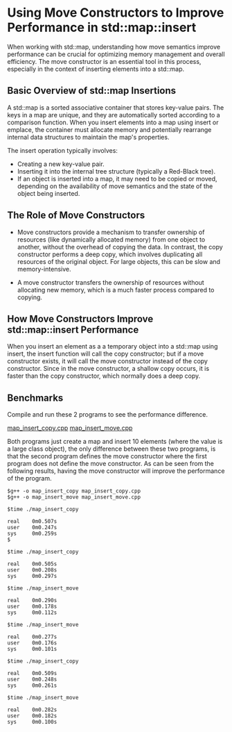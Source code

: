 # Using Move Constructors to Improve Performance in std::map::insert

When working with std::map, understanding how move semantics improve performance can be crucial for optimizing memory management and overall efficiency. The move constructor is an essential tool in this process, especially in the context of inserting elements into a std::map.

## Basic Overview of std::map Insertions

A std::map is a sorted associative container that stores key-value pairs. The keys in a map are unique, and they are automatically sorted according to a comparison function. When you insert elements into a map using insert or emplace, the container must allocate memory and potentially rearrange internal data structures to maintain the map's properties.

The insert operation typically involves:

- Creating a new key-value pair.
- Inserting it into the internal tree structure (typically a Red-Black tree).
- If an object is inserted into a map, it may need to be copied or moved, depending on the availability of move semantics and the state of the object being inserted.

## The Role of Move Constructors

- Move constructors provide a mechanism to transfer ownership of resources (like dynamically allocated memory) from one object to another, without the overhead of copying the data. In contrast, the copy constructor performs a deep copy, which involves duplicating all resources of the original object. For large objects, this can be slow and memory-intensive.

- A move constructor transfers the ownership of resources without allocating new memory, which is a much faster process compared to copying.

## How Move Constructors Improve std::map::insert Performance

When you insert an element as a a temporary object into a std::map using insert, the insert function will call the copy constructor; but if a move constructor exists, it will call the move constructor instead of the copy constructor. Since in the move constructor, a shallow copy occurs, it is faster than the copy constructor, which normally does a deep copy.

## Benchmarks

Compile and run these 2 programs to see the performance difference.

[map_insert_copy.cpp](map_insert_copy.cpp) [map_insert_move.cpp](map_insert_move.cpp)

Both programs just create a map and insert 10 elements (where the value is a large class object), the only difference between these two programs, is that the second program defines the move constructor where the first program does not define the move constructor. As can be seen from the following results, having the move constructor will improve the performance of the program.

```console
$g++ -o map_insert_copy map_insert_copy.cpp
$g++ -o map_insert_move map_insert_move.cpp

$time ./map_insert_copy

real    0m0.507s
user    0m0.247s
sys     0m0.259s
$

$time ./map_insert_copy

real    0m0.505s
user    0m0.208s
sys     0m0.297s

$time ./map_insert_move

real    0m0.290s
user    0m0.178s
sys     0m0.112s

$time ./map_insert_move

real    0m0.277s
user    0m0.176s
sys     0m0.101s

$time ./map_insert_copy

real    0m0.509s
user    0m0.248s
sys     0m0.261s

$time ./map_insert_move

real    0m0.282s
user    0m0.182s
sys     0m0.100s
```
